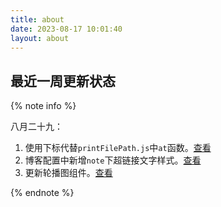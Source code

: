 ```yaml
---
title: about
date: 2023-08-17 10:01:40
layout: about
---
```


## 最近一周更新状态

{% note info %}

八月二十九：
1. 使用下标代替`printFilePath.js`中`at`函数。[查看](/2023/08/28/实时获取当前页面源文件地址/)
2. 博客配置中新增`note`下超链接文字样式。[查看](/2023/08/17/搭建一样的博客/)
3. 更新轮播图组件。[查看](/2023/08/17/轮播组件（carousel）/)

{% endnote %}


